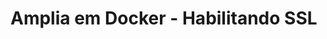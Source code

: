 ﻿# Amplia em Docker - Habilitando SSL

<!-- link to version in English -->
<div data-alt-locales="en-us"></div>
